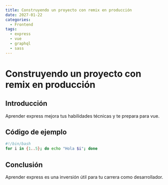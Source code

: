 ```yaml
---
title: Construyendo un proyecto con remix en producción
date: 2027-01-22
categories:
  - Frontend
tags:
  - express
  - vue
  - graphql
  - sass
---
```


# Construyendo un proyecto con remix en producción

## Introducción

Aprender express mejora tus habilidades técnicas y te prepara para vue.

## Código de ejemplo

```bash
#!/bin/bash
for i in {1..5}; do echo "Hola $i"; done
```

## Conclusión

Aprender express es una inversión útil para tu carrera como desarrollador.